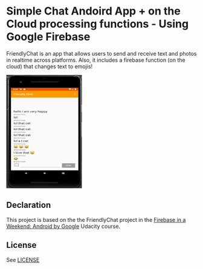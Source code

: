 # Simple Chat Andoird App + on the Cloud processing functions -  Using Google Firebase 

FriendlyChat is an app that allows users to send and receive text and photos in realtime across platforms.
Also, it includes a firebase function (on the  cloud)  that changes text to emojis!

<img src="screenshot.png" width="200" height="300">

## Declaration

This project is based on the the FriendlyChat project in the [Firebase in a Weekend: Android by Google](https://www.udacity.com/course/firebase-in-a-weekend-by-google-android--ud0352) Udacity course.


## License
See [LICENSE](LICENSE)
